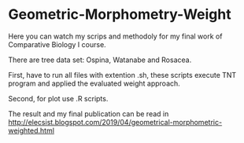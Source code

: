 # Geometric-Morphometry-Weight
Here you can watch my scrips and methodoly for my final work of Comparative Biology I course.

There are tree data set: Ospina, Watanabe and Rosacea.

First, have to run all files with extention .sh, these scripts execute TNT program and applied the evaluated weight approach.

Second, for plot use .R scripts.

The result and my final publication can be read in http://elecsist.blogspot.com/2019/04/geometrical-morphometric-weighted.html
